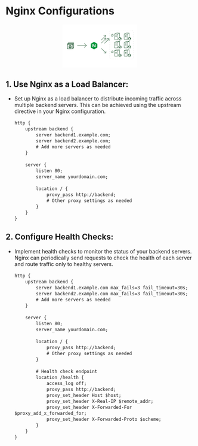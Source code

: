 # Nginx Configurations

<p align="center" ><img width=200 src="../assets/pngegg (1).png"> </p>

## 1. Use Nginx as a Load Balancer:
  - Set up Nginx as a load balancer to distribute incoming traffic across multiple backend servers. This can be achieved using the upstream directive in your Nginx configuration.

        http {
            upstream backend {
                server backend1.example.com;
                server backend2.example.com;
                # Add more servers as needed
            }
        
            server {
                listen 80;
                server_name yourdomain.com;
        
                location / {
                    proxy_pass http://backend;
                    # Other proxy settings as needed
                }
            }
        }

## 2. Configure Health Checks:
  - Implement health checks to monitor the status of your backend servers. Nginx can periodically send requests to check the health of each server and route traffic only to healthy servers.

        http {
            upstream backend {
                server backend1.example.com max_fails=3 fail_timeout=30s;
                server backend2.example.com max_fails=3 fail_timeout=30s;
                # Add more servers as needed
            }
        
            server {
                listen 80;
                server_name yourdomain.com;
        
                location / {
                    proxy_pass http://backend;
                    # Other proxy settings as needed
                }
        
                # Health check endpoint
                location /health {
                    access_log off;
                    proxy_pass http://backend;
                    proxy_set_header Host $host;
                    proxy_set_header X-Real-IP $remote_addr;
                    proxy_set_header X-Forwarded-For $proxy_add_x_forwarded_for;
                    proxy_set_header X-Forwarded-Proto $scheme;
                }
            }
        }
